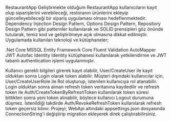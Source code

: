 RestaurantApp
Geliştirmekte olduğum RestaurantApp kullanıcıların kayıt olup siparişlerini verebileceği, restoranın ürünlerini ekleyip güncelleyebileceği bir sipariş uygulaması olması hedeflenmektedir.
Dependency Injection Design Pattern, Options Design Pattern, Repository Design Pattern gibi patternler kullanılarak ve SOLID prensipleri göz önünde tutularak, temiz kod ve geliştirilmeye açık olmasına dikkat edilmiştir.
Uygulamada kullanılan teknoloji ve kütüphaneler;

.Net Core
MSSQL
Entity Framework Core
Fluent Validation
AutoMapper
JWT
Autofac
Identity
Identity kütüphanesi kullanılarak yetkilendirme ve JWT tabanlı authentication işlemi uygulanmıştır.

Kullanıcı gerekli bilgileri girerek kayıt olabilir, User/CreateUser ile kayıt olduktan sonra Login olarak token alabilir.
Müşteri dışındaki kullanıcılar için, User/CreateUserRole ile Rol oluşturup, istenilen kullanıcıya rol atanabilir.
Login olduktan sonra alınan refresh token veritanına kaydedilir ve refresh token ile Auth/CreateTokenByRefreshToken kullanılarak token süresi bittikten sonra yeni token alınabilir, böylece kullanıcı Logout durumuna düşmez.
İstenildiği takdirde Auth/RevokeRefreshToken kullanılarak refresh token geçersiz kılınır.
Projeyi; WebApi altındaki appsettings.json dosyasında ConnectionString'i değiştirip migration ekleyerek direk çalıştırabilirsiniz.
